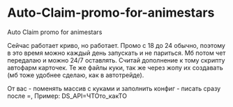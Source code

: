# Auto-Claim-promo-for-animestars
Auto Claim promo for animestars

Сейчас работает криво, но работает. Промо с 18 до 24 обычно, поэтому в это время можно каждый день запускать и не париться. Мб потом чет передалаю и можно 24/7 оставлять.
Считай дополнение к тому скрипту автофарм карточек. Те же файлы куки, так же через жопу их создавать (мб тоже удобнее сделаю, как в автотрейде).

От вас - поменять массив с куками и заполнить конфиг - писать сразу после =, Пример: DS_API=ЧТОто_какТО 
